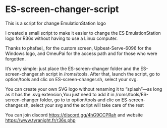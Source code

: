 # ES-screen-changer-script
This is a script for change EmulationStation logo

I created a small script to make it easier to change the ES EmulationStation logo for R36s without having to use a Linux computer.

Thanks to phafael_ for the custom screen, Upbeat-Serve-6096 for the Windows logo, and OmeuPai for the access path and for those who were forgotten.

It’s very simple: just place the ES-screen-changer folder and the ES-screen-changer.sh script in /roms/tools.
After that, launch the script, go to option/tools and clic on ES-screen-changer.sh, select your svg. 


You can create your own SVG logo without renaming it to “splash”—as long as it has the .svg extension,You just need to add it in /roms/tools/ES-screen-changer folder, go to to option/tools and clic on ES-screen-changer.sh, select your svg and the script will take care of the rest


You can join discord https://discord.gg/4hG9CCPRah and website https://www.tyranight.fr/r36s.php
